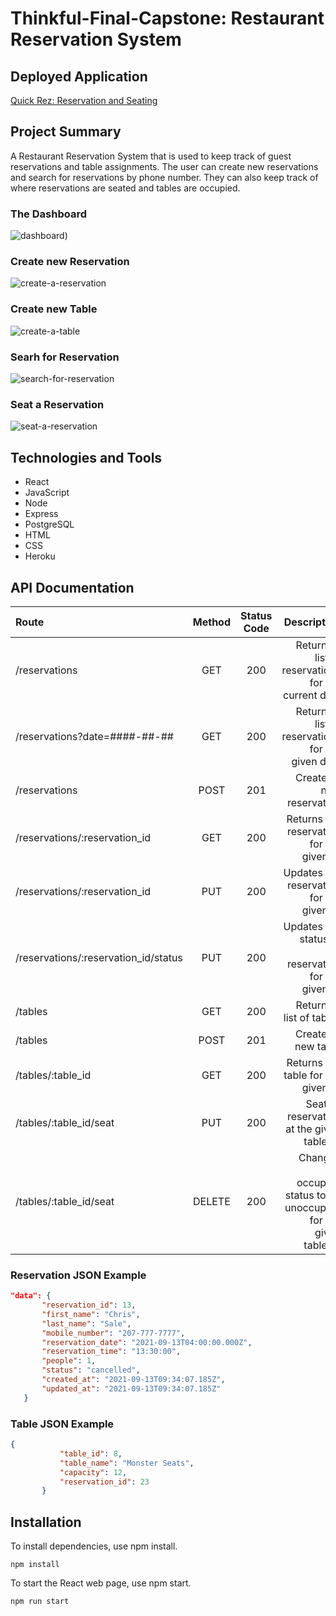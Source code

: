 # Thinkful-Final-Capstone: Restaurant Reservation System

## Deployed Application
[Quick Rez: Reservation and Seating](https://res-rev-capstone-frontend.herokuapp.com/dashboard)



## Project Summary
A Restaurant Reservation System that is used to keep track of guest reservations and table assignments. The user can create new reservations and search for reservations by phone number. They can also keep track of where reservations are seated and tables are occupied.

### The Dashboard
![dashboard](https://user-images.githubusercontent.com/71313420/133494496-7e7d42d8-5c0c-472f-8cd9-0995a9b9f6da.png))
### Create new Reservation
![create-a-reservation](https://user-images.githubusercontent.com/71313420/133494491-629fd7cb-86c4-4b7e-844f-2503f11d6f6a.png)
### Create new Table
![create-a-table](https://user-images.githubusercontent.com/71313420/133494492-a1415c6d-0c2a-41a6-ba0c-3a3f856de897.png)
### Searh for Reservation
![search-for-reservation](https://user-images.githubusercontent.com/71313420/133494498-c131dd46-a263-408b-925e-d55281a427c5.png)
### Seat a Reservation
![seat-a-reservation](https://user-images.githubusercontent.com/71313420/133494500-d7ca6477-9023-4d98-a055-dd8299847970.png)


## Technologies and Tools
* React
* JavaScript
* Node
* Express
* PostgreSQL
* HTML
* CSS
* Heroku

## API Documentation

| Route       | Method      | Status Code | Description   |
| :---        |    :----:   |     :----:   |        ---:  |
| /reservations      | GET   | 200  | Returns a list of reservations for the current date |
| /reservations?date=####-##-##      | GET |  200    | Returns a list of reservations for the given date |
| /reservations      | POST  | 201    | Creates a new reservation |
| /reservations/:reservation_id      | GET  | 200     | Returns the reservation for the given ID |
| /reservations/:reservation_id      | PUT  | 200     | Updates the reservation for the given ID |
| /reservations/:reservation_id/status      | PUT  | 200     | Updates the status of the reservation for the given ID |
| /tables   | GET  | 200      | Returns a list of tables     |
| /tables   | POST  | 201      | Creates a new table     |
| /tables/:table_id   | GET   |   200   | Returns the table for the given ID     |
| /tables/:table_id/seat   | PUT | 200      | Seats a reservation at the given table_id     |
| /tables/:table_id/seat   | DELETE  | 200      | Changes the occupied status to be unoccupied for the given table_id     |


 ### Reservation JSON Example
 ```json
"data": {
        "reservation_id": 13,
        "first_name": "Chris",
        "last_name": "Sale",
        "mobile_number": "207-777-7777",
        "reservation_date": "2021-09-13T04:00:00.000Z",
        "reservation_time": "13:30:00",
        "people": 1,
        "status": "cancelled",
        "created_at": "2021-09-13T09:34:07.185Z",
        "updated_at": "2021-09-13T09:34:07.185Z"
    }
```

### Table JSON Example
 ```json
{
            "table_id": 8,
            "table_name": "Monster Seats",
            "capacity": 12,
            "reservation_id": 23
        }
```
## Installation
To install dependencies, use npm install.
```
npm install
```

To start the React web page, use npm start.
```
npm run start
```








